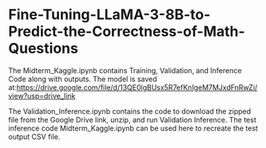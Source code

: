 # Fine-Tuning-LLaMA-3-8B-to-Predict-the-Correctness-of-Math-Questions

The Midterm_Kaggle.ipynb contains Training, Validation, and Inference Code along with outputs.
The model is saved at:https://drive.google.com/file/d/13QE0lgBUsx5R7efKnIgeM7MJxdFnRwZi/view?usp=drive_link

The Validation_Inference.ipynb contains the code to download the zipped file from the Google Drive link, unzip, and run Validation Inference. The test inference code Midterm_Kaggle.ipynb can be used here to recreate the test output CSV file.

